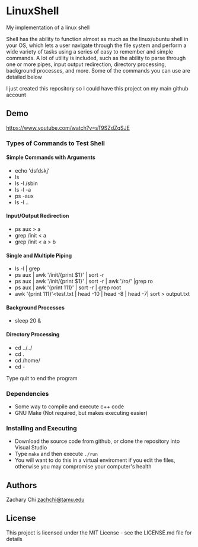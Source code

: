 # LinuxShell

My implementation of a linux shell

Shell has the ability to function almost as much as the linux/ubuntu shell in your OS, which lets a user navigate through the file system and perform a wide variety of tasks using a series of easy to remember and simple commands. A lot of utility is included, such as the ability to parse through one or more pipes, input output redirection, directory processing, background processes, and more. Some of the commands you can use are detailed below

I just created this repository so I could have this project on my main github account

## Demo

https://www.youtube.com/watch?v=sT9SZdZqSJE

### Types of Commands to Test Shell

#### Simple Commands with Arguments

* echo 'dsfdskj'
* ls
* ls -l /sbin
* ls -l -a
* ps -aux
* ls -l ..

#### Input/Output Redirection

* ps aux > a
* grep /init < a
* grep /init < a > b

#### Single and Multiple Piping

* ls -l | grep <pattern>
* ps aux | awk '/init/{print $1}' | sort -r
* ps aux | awk '/init/{print $1}' | sort -r | awk '/ro/' |grep ro
* ps aux | awk '{print $1$11}' | sort -r | grep root
* awk '{print $1$11}'<test.txt | head -10 | head -8 | head -7| sort > output.txt
  
#### Background Processes

* sleep 20 &

#### Directory Processing
* cd ../../
* cd .
* cd /home/
* cd -
 
Type quit to end the program

### Dependencies

* Some way to compile and execute c++ code
* GNU Make (Not required, but makes executing easier)

### Installing and Executing

* Download the source code from github, or clone the repository into Visual Studio
* Type `make` and then execute `./run`
* You will want to do this in a virtual enviroment if you edit the files, otherwise you may compromise your computer's health

## Authors

Zachary Chi
zachchi@tamu.edu

## License

This project is licensed under the MIT License - see the LICENSE.md file for details
